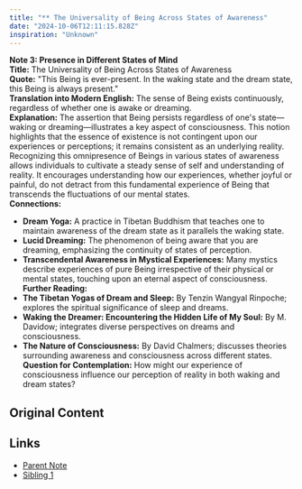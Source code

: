 ```yaml
---
title: "** The Universality of Being Across States of Awareness"
date: "2024-10-06T12:11:15.828Z"
inspiration: "Unknown"
---
```


**Note 3: Presence in Different States of Mind**  
**Title:** The Universality of Being Across States of Awareness  
**Quote:** "This Being is ever-present. In the waking state and the dream state, this Being is always present."  
**Translation into Modern English:** The sense of Being exists continuously, regardless of whether one is awake or dreaming.  
**Explanation:** The assertion that Being persists regardless of one's state—waking or dreaming—illustrates a key aspect of consciousness. This notion highlights that the essence of existence is not contingent upon our experiences or perceptions; it remains consistent as an underlying reality. Recognizing this omnipresence of Beings in various states of awareness allows individuals to cultivate a steady sense of self and understanding of reality. It encourages understanding how our experiences, whether joyful or painful, do not detract from this fundamental experience of Being that transcends the fluctuations of our mental states.  
**Connections:**  
- **Dream Yoga:** A practice in Tibetan Buddhism that teaches one to maintain awareness of the dream state as it parallels the waking state.  
- **Lucid Dreaming:** The phenomenon of being aware that you are dreaming, emphasizing the continuity of states of perception.  
- **Transcendental Awareness in Mystical Experiences:** Many mystics describe experiences of pure Being irrespective of their physical or mental states, touching upon an eternal aspect of consciousness.  
**Further Reading:**  
- **The Tibetan Yogas of Dream and Sleep:** By Tenzin Wangyal Rinpoche; explores the spiritual significance of sleep and dreams.  
- **Waking the Dreamer: Encountering the Hidden Life of My Soul:** By M. Davidow; integrates diverse perspectives on dreams and consciousness.  
- **The Nature of Consciousness:** By David Chalmers; discusses theories surrounding awareness and consciousness across different states.  
**Question for Contemplation:** How might our experience of consciousness influence our perception of reality in both waking and dream states?

## Original Content



## Links

- [Parent Note](/parent-note.md)
- [Sibling 1](/zettel1.md)
